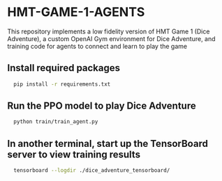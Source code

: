 # HMT-GAME-1-AGENTS
This repository implements a low fidelity version of HMT Game 1 (Dice Adventure), a custom OpenAI Gym environment for Dice Adventure, and training code for agents to connect and learn to play the game

## Install required packages
```sh
  pip install -r requirements.txt
```

## Run the PPO model to play Dice Adventure
```sh
  python train/train_agent.py
```

## In another terminal, start up the TensorBoard server to view training results
```sh
  tensorboard --logdir ./dice_adventure_tensorboard/
```
